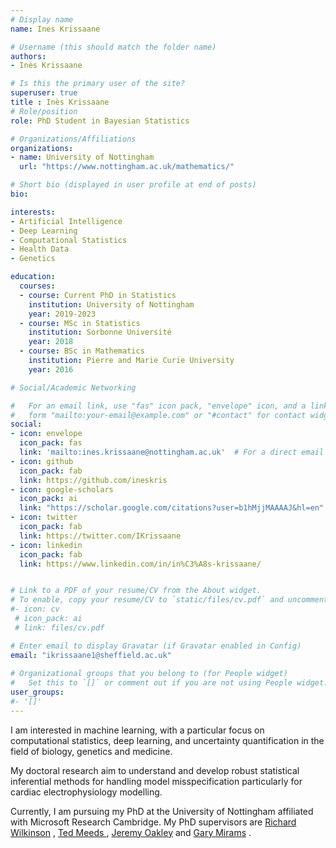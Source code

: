 ```yaml
---
# Display name
name: Ines Krissaane

# Username (this should match the folder name)
authors:
- Inès Krissaane

# Is this the primary user of the site?
superuser: true
title : Inès Krissaane
# Role/position
role: PhD Student in Bayesian Statistics 

# Organizations/Affiliations
organizations:
- name: University of Nottingham 
  url: "https://www.nottingham.ac.uk/mathematics/"

# Short bio (displayed in user profile at end of posts)
bio: 

interests:
- Artificial Intelligence
- Deep Learning
- Computational Statistics
- Health Data 
- Genetics

education:
  courses:
  - course: Current PhD in Statistics
    institution: University of Nottingham  
    year: 2019-2023
  - course: MSc in Statistics
    institution: Sorbonne Université
    year: 2018
  - course: BSc in Mathematics
    institution: Pierre and Marie Curie University
    year: 2016

# Social/Academic Networking

#   For an email link, use "fas" icon pack, "envelope" icon, and a link in the
#   form "mailto:your-email@example.com" or "#contact" for contact widget.
social:
- icon: envelope
  icon_pack: fas
  link: 'mailto:ines.krissaane@nottingham.ac.uk'  # For a direct email link, use "krissaane.ines@gmail.com".
- icon: github
  icon_pack: fab
  link: https://github.com/ineskris
- icon: google-scholars
  icon_pack: ai
  link: "https://scholar.google.com/citations?user=b1hMjjMAAAAJ&hl=en"
- icon: twitter
  icon_pack: fab
  link: https://twitter.com/IKrissaane
- icon: linkedin
  icon_pack: fab
  link: https://www.linkedin.com/in/in%C3%A8s-krissaane/


# Link to a PDF of your resume/CV from the About widget.
# To enable, copy your resume/CV to `static/files/cv.pdf` and uncomment the lines below.  
#- icon: cv
 # icon_pack: ai
 # link: files/cv.pdf

# Enter email to display Gravatar (if Gravatar enabled in Config)
email: "ikrissaane1@sheffield.ac.uk"
  
# Organizational groups that you belong to (for People widget)
#   Set this to `[]` or comment out if you are not using People widget.  
user_groups:
#- '[]'
---
```


I am interested in machine learning, with a particular focus on computational statistics, deep learning, and uncertainty quantification in the field of biology, genetics and medicine. 


My doctoral research aim to understand and develop robust statistical inferential methods for handling model misspecification particularly for cardiac electrophysiology modelling. 



Currently, I am pursuing my PhD at the University of Nottingham affiliated with Microsoft Research Cambridge. My PhD supervisors are <a href="https://rich-d-wilkinson.github.io/aboutme.html">Richard Wilkinson</a> ,  <a href="https://www.microsoft.com/en-us/research/people/edmeeds/">Ted Meeds </a> , <a href="http://www.jeremy-oakley.staff.shef.ac.uk/"> Jeremy Oakley</a>  and <a href="https://www.nottingham.ac.uk/mathematics/people/gary.mirams/">Gary Mirams</a> .



